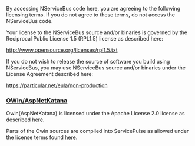 By accessing NServiceBus code here, you are agreeing to the following licensing terms.
If you do not agree to these terms, do not access the NServiceBus code.

Your license to the NServiceBus source and/or binaries is governed by the Reciprocal Public License 1.5 (RPL1.5) license as described here: 

http://www.opensource.org/licenses/rpl1.5.txt

If you do not wish to release the source of software you build using NServiceBus, you may use NServiceBus source and/or binaries under the License Agreement described here:

https://particular.net/eula/non-production

### [OWin/AspNetKatana](https://github.com/aspnet/AspNetKatana/) 

Owin(AspNetKatana) is licensed under the Apache License 2.0 license as described [here](https://github.com/aspnet/AspNetKatana/blob/dev/LICENSE.txt).

Parts of the Owin sources are compiled into ServicePulse as allowed under the license terms found [here](https://github.com/aspnet/AspNetKatana/blob/dev/LICENSE.txt).